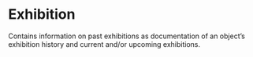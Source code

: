 # Exhibition

Contains information on past exhibitions as documentation of an object’s exhibition history and current and/or upcoming exhibitions.